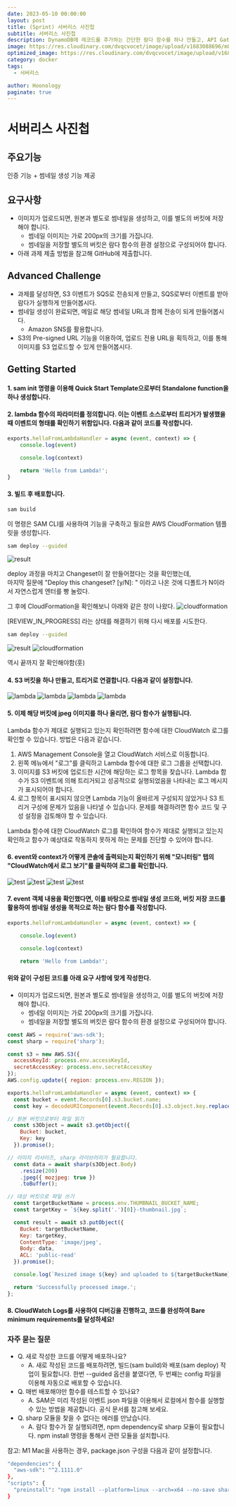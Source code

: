 ```yaml
---
date: 2023-05-10 00:00:00
layout: post
title: (Sprint) 서버리스 사진첩
subtitle: 서버리스 사진첩
description: DynamoDB에 레코드를 추가하는 간단한 람다 함수를 하나 만들고, API Gateway를 통해 이를 호출하는 예제를 직접 실행해보자
image: https://res.cloudinary.com/dvqcvocet/image/upload/v1683088696/m8krc7ci1vzzbl7sxeac.png
optimized_image: https://res.cloudinary.com/dvqcvocet/image/upload/v1683088696/m8krc7ci1vzzbl7sxeac.png
category: docker
tags:  
  - 서버리스

author: Hoonology
paginate: true
---
```


# 서버리스 사진첩

## 주요기능
인증 기능 + 썸네일 생성 기능 제공

## 요구사항
- 이미지가 업로드되면, 원본과 별도로 썸네일을 생성하고, 이를 별도의 버킷에 저장해야 합니다.
  - 썸네일 이미지는 가로 200px의 크기를 가집니다.
  - 썸네일을 저장할 별도의 버킷은 람다 함수의 환경 설정으로 구성되어야 합니다.
- 아래 과제 제출 방법을 참고해 GitHub에 제출합니다.
## Advanced Challenge
- 과제를 달성하면, S3 이벤트가 SQS로 전송되게 만들고, SQS로부터 이벤트를 받아 람다가 실행하게 만들어봅시다.
- 썸네일 생성이 완료되면, 메일로 해당 썸네일 URL과 함께 전송이 되게 만들어봅시다. 
  - Amazon SNS를 활용합니다.
- S3의 Pre-signed URL 기능을 이용하여, 업로드 전용 URL을 획득하고, 이를 통해 이미지를 S3 업로드할 수 있게 만들어봅시다.

## Getting Started
#### 1. sam init 명령을 이용해 Quick Start Template으로부터 Standalone function을 하나 생성합니다.
#### 2. lambda 함수의 파라미터를 정의합니다. 이는 이벤트 소스로부터 트리거가 발생했을 때 이벤트의 형태를 확인하기 위함입니다. 다음과 같이 코드를 작성합니다.

```js
exports.helloFromLambdaHandler = async (event, context) => {
    console.log(event)

    console.log(context)

    return 'Hello from Lambda!';
}
```
#### 3. 빌드 후 배포합니다.
```bash
sam build
```
이 명령은 SAM CLI를 사용하여 기능을 구축하고 필요한 AWS CloudFormation 템플릿을 생성합니다.

```bash
sam deploy --guided
```

![result](/assets/img/MicroService/deployResult.png)

deploy 과정을 마치고 Changeset이 잘 만들어졌다는 것을 확인했는데,   
마지막 질문에 "Deploy this changeset? [y/N]: " 이라고 나온 것에 디폴트가 N이라서 자연스럽게 엔터를 빵 눌렀다.  

그 후에 CloudFormation을 확인해보니 아래와 같은 창이 나왔다. 
![cloudformation](/assets/img/MicroService/cloudformation.png)

[REVIEW_IN_PROGRESS] 라는 상태를 해결하기 위해 다시 배포를 시도한다.
```bash
sam deploy --guided
```
![result](/assets/img/MicroService/deployResult2.png)
![cloudformation](/assets/img/MicroService/cloudformation2.png)

역시 끝까지 잘 확인해야함(훗)


#### 4. S3 버킷을 하나 만들고, 트리거로 연결합니다. 다음과 같이 설정합니다.
![lambda](/assets/img/MicroService/lambdaTrigger1.png)
![lambda](/assets/img/MicroService/lambdaTrigger2.png)
![lambda](/assets/img/MicroService/lambdaTrigger3.png)
![lambda](/assets/img/MicroService/lambdaTrigger4.png)



#### 5. 이제 해당 버킷에 jpeg 이미지를 하나 올리면, 람다 함수가 실행됩니다.

Lambda 함수가 제대로 실행되고 있는지 확인하려면 함수에 대한 CloudWatch 로그를 확인할 수 있습니다. 방법은 다음과 같습니다.

1. AWS Management Console을 열고 CloudWatch 서비스로 이동합니다.
2. 왼쪽 메뉴에서 "로그"를 클릭하고 Lambda 함수에 대한 로그 그룹을 선택합니다.
3. 이미지를 S3 버킷에 업로드한 시간에 해당하는 로그 항목을 찾습니다. Lambda 함수가 S3 이벤트에 의해 트리거되고 성공적으로 실행되었음을 나타내는 로그 메시지가 표시되어야 합니다.
4. 로그 항목이 표시되지 않으면 Lambda 기능이 올바르게 구성되지 않았거나 S3 트리거 구성에 문제가 있음을 나타낼 수 있습니다. 문제를 해결하려면 함수 코드 및 구성 설정을 검토해야 할 수 있습니다.

Lambda 함수에 대한 CloudWatch 로그를 확인하여 함수가 제대로 실행되고 있는지 확인하고 함수가 예상대로 작동하지 못하게 하는 문제를 진단할 수 있어야 합니다.

#### 6. event와 context가 어떻게 콘솔에 출력되는지 확인하기 위해 "모니터링" 탭의 "CloudWatch에서 로그 보기"를 클릭하여 로그를 확인합니다.

![test](/assets/img/MicroService/test1.png)
![test](/assets/img/MicroService/test2.png)
![test](/assets/img/MicroService/test3.png)
![test](/assets/img/MicroService/test4.png)

#### 7. event 객체 내용을 확인했다면, 이를 바탕으로 썸네일 생성 코드와, 버킷 저장 코드를 활용하여 썸네일 생성을 목적으로 하는 람다 함수를 작성합니다.

```js
exports.helloFromLambdaHandler = async (event, context) => {

    console.log(event)

    console.log(context)

    return 'Hello from Lambda!';
```
#### 위와 같이 구성된 코드를 아래 요구 사항에 맞게 작성한다.

- 이미지가 업로드되면, 원본과 별도로 썸네일을 생성하고, 이를 별도의 버킷에 저장해야 합니다.
  - 썸네일 이미지는 가로 200px의 크기를 가집니다.
  - 썸네일을 저장할 별도의 버킷은 람다 함수의 환경 설정으로 구성되어야 합니다.

```js
const AWS = require('aws-sdk');
const sharp = require('sharp');

const s3 = new AWS.S3({
  accessKeyId: process.env.accessKeyId,
  secretAccessKey: process.env.secretAccessKey
});
AWS.config.update({ region: process.env.REGION });

exports.helloFromLambdaHandler = async (event, context) => {
  const bucket = event.Records[0].s3.bucket.name;
  const key = decodeURIComponent(event.Records[0].s3.object.key.replace(/\+/g, ' '));

// 원본 버킷으로부터 파일 읽기
  const s3Object = await s3.getObject({
    Bucket: bucket,
    Key: key
  }).promise();

// 이미지 리사이즈, sharp 라이브러리가 필요합니다.
  const data = await sharp(s3Object.Body)
    .resize(200)
    .jpeg({ mozjpeg: true })
    .toBuffer();

// 대상 버킷으로 파일 쓰기
  const targetBucketName = process.env.THUMBNAIL_BUCKET_NAME;
  const targetKey = `${key.split('.')[0]}-thumbnail.jpg`;

  const result = await s3.putObject({
    Bucket: targetBucketName,
    Key: targetKey,
    ContentType: 'image/jpeg',
    Body: data,
    ACL: 'public-read'
  }).promise();

  console.log(`Resized image ${key} and uploaded to ${targetBucketName}/${targetKey}`);

  return 'Successfully processed image.';
};

```

#### 8. CloudWatch Logs를 사용하여 디버깅을 진행하고, 코드를 완성하여 Bare minimum requirements를 달성하세요!







### 자주 묻는 질문
- Q. 새로 작성한 코드를 어떻게 배포하나요?
  - A. 새로 작성된 코드를 배포하려면, 빌드(sam build)와 배포(sam deploy) 작업이 필요합니다. 한번 --guided 옵션을 붙였다면, 두 번째는 config 파일을 이용해 자동으로 배포할 수 있습니다.
- Q. 매번 배포해야만 함수를 테스트할 수 있나요?
  - A. SAM은 미리 작성된 이벤트 json 파일을 이용해서 로컬에서 함수를 실행할 수 있는 방법을 제공합니다. 공식 문서를 참고해 보세요.
- Q. sharp 모듈을 찾을 수 없다는 에러를 만났습니다.
  - A. 람다 함수가 잘 실행되려면, npm dependency로 sharp 모듈이 필요합니다. npm install 명령을 통해서 관련 모듈을 설치합니다.

참고: M1 Mac을 사용하는 경우, package.json 구성을 다음과 같이 설정합니다.
```bash
"dependencies": {
  "aws-sdk": "^2.1111.0"
},
"scripts": {
  "preinstall": "npm install --platform=linux --arch=x64 --no-save sharp"
}
```
